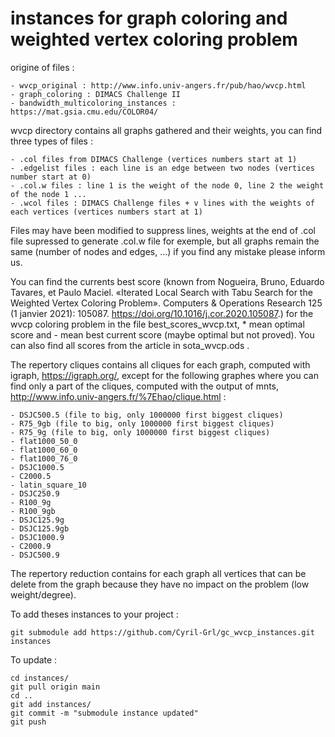 # instances for graph coloring and weighted vertex coloring problem

origine of files :
	
	- wvcp_original : http://www.info.univ-angers.fr/pub/hao/wvcp.html
	- graph_coloring : DIMACS Challenge II 
	- bandwidth_multicoloring_instances : https://mat.gsia.cmu.edu/COLOR04/

wvcp directory contains all graphs gathered and their weights, you can find three types of files :

	- .col files from DIMACS Challenge (vertices numbers start at 1)
	- .edgelist files : each line is an edge between two nodes (vertices number start at 0)
	- .col.w files : line 1 is the weight of the node 0, line 2 the weight of the node 1 ...
	- .wcol files : DIMACS Challenge files + v lines with the weights of each vertices (vertices numbers start at 1)

Files may have been modified to suppress lines, weights at the end of .col file supressed to generate .col.w file for exemple, but all graphs remain the same (number of nodes and edges, ...) if you find any mistake please inform us.

You can find the currents best score (known from Nogueira, Bruno, Eduardo Tavares, et Paulo Maciel. «Iterated Local Search with Tabu Search for the Weighted Vertex Coloring Problem». Computers & Operations Research 125 (1 janvier 2021): 105087. https://doi.org/10.1016/j.cor.2020.105087.) for the wvcp coloring problem in the file best_scores_wvcp.txt, * mean optimal score and - mean best current score (maybe optimal but not proved). You can also find all scores from the article in sota_wvcp.ods .


The repertory cliques contains all cliques for each graph, computed with igraph,  https://igraph.org/, except for the following graphes where you can find only a part of the cliques, computed with the output of mnts, http://www.info.univ-angers.fr/%7Ehao/clique.html :

	- DSJC500.5 (file to big, only 1000000 first biggest cliques)
	- R75_9gb (file to big, only 1000000 first biggest cliques)
	- R75_9g (file to big, only 1000000 first biggest cliques)
	- flat1000_50_0
	- flat1000_60_0
	- flat1000_76_0
	- DSJC1000.5
	- C2000.5
	- latin_square_10
	- DSJC250.9
	- R100_9g
	- R100_9gb
	- DSJC125.9g
	- DSJC125.9gb
	- DSJC1000.9
	- C2000.9
	- DSJC500.9


The repertory reduction contains for each graph all vertices that can be delete from the graph because they have no impact on the problem (low weight/degree).

To add theses instances to your project :

	git submodule add https://github.com/Cyril-Grl/gc_wvcp_instances.git instances

To update :

	cd instances/
	git pull origin main
	cd ..
	git add instances/
	git commit -m "submodule instance updated"
	git push
	